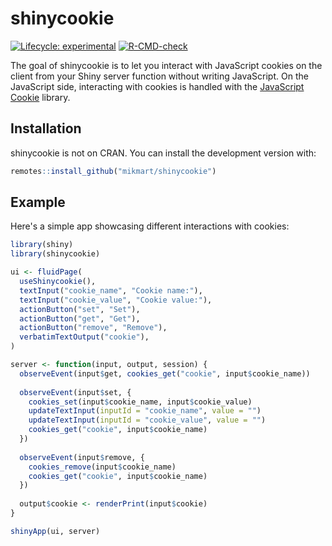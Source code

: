 
# shinycookie

<!-- badges: start -->
[![Lifecycle: experimental](https://img.shields.io/badge/lifecycle-experimental-orange.svg)](https://lifecycle.r-lib.org/articles/stages.html#experimental)
[![R-CMD-check](https://github.com/mikmart/shinycookie/workflows/R-CMD-check/badge.svg)](https://github.com/mikmart/shinycookie/actions)
<!-- badges: end -->

The goal of shinycookie is to let you interact with JavaScript cookies on the client from your Shiny server function without writing JavaScript. On the JavaScript side, interacting with cookies is handled with the [JavaScript Cookie](https://github.com/js-cookie/js-cookie) library.

## Installation

shinycookie is not on CRAN. You can install the development version with:

``` r
remotes::install_github("mikmart/shinycookie")
```

## Example

Here's a simple app showcasing different interactions with cookies:

``` r
library(shiny)
library(shinycookie)

ui <- fluidPage(
  useShinycookie(),
  textInput("cookie_name", "Cookie name:"),
  textInput("cookie_value", "Cookie value:"),
  actionButton("set", "Set"),
  actionButton("get", "Get"),
  actionButton("remove", "Remove"),
  verbatimTextOutput("cookie"),
)

server <- function(input, output, session) {
  observeEvent(input$get, cookies_get("cookie", input$cookie_name))
  
  observeEvent(input$set, {
    cookies_set(input$cookie_name, input$cookie_value)
    updateTextInput(inputId = "cookie_name", value = "")
    updateTextInput(inputId = "cookie_value", value = "")
    cookies_get("cookie", input$cookie_name)
  })
  
  observeEvent(input$remove, {
    cookies_remove(input$cookie_name)
    cookies_get("cookie", input$cookie_name)
  })
  
  output$cookie <- renderPrint(input$cookie)
}

shinyApp(ui, server)
```
